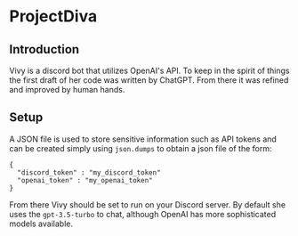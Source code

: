 # ProjectDiva
## Introduction
Vivy is a discord bot that utilizes OpenAI's API.  To keep in the spirit of things the first draft of her code was written by ChatGPT.  From there it was refined and improved by human hands.  

## Setup
A JSON file is used to store sensitive information such as API tokens and can be created simply using `json.dumps` to obtain a json file of the form:

```
{
  "discord_token" : "my_discord_token"
  "openai_token" : "my_openai_token"
}
```

From there Vivy should be set to run on your Discord server.  By default she uses the `gpt-3.5-turbo` to chat, although OpenAI has more sophisticated models available.
